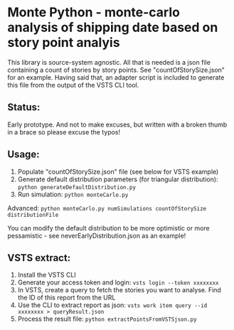 # Monte Python - monte-carlo analysis of shipping date based on story point analyis

This library is source-system agnostic. All that is needed is a json file containing a count of stories by story points. See "countOfStorySize.json" for an example.
Having said that, an adapter script is included to generate this file from the output of the VSTS CLI tool.

## Status:
Early prototype. 
And not to make excuses, but written with a broken thumb in a brace so please excuse the typos!

## Usage:

1. Populate "countOfStorySize.json" file (see below for VSTS example)
2. Generate default distribution parameters (for triangular distribution): `python generateDefaultDistribution.py`
3. Run simulation: `python monteCarlo.py`

Advanced:
`python monteCarlo.py numSimulations countOfStorySize distributionFile`

You can modify the default distribution to be more optimistic or more pessamistic - see neverEarlyDistribution.json as an example!


## VSTS extract:

1. Install the VSTS CLI
2. Generate your access token and login: `vsts login --token xxxxxxxx`
3. In VSTS, create a query to fetch the stories you want to analyse. Find the ID of this report from the URL
4. Use the CLI to extract report as json: `vsts work item query --id xxxxxxxx > queryResult.json`
5. Process the result file: `python extractPointsFromVSTSjson.py`

